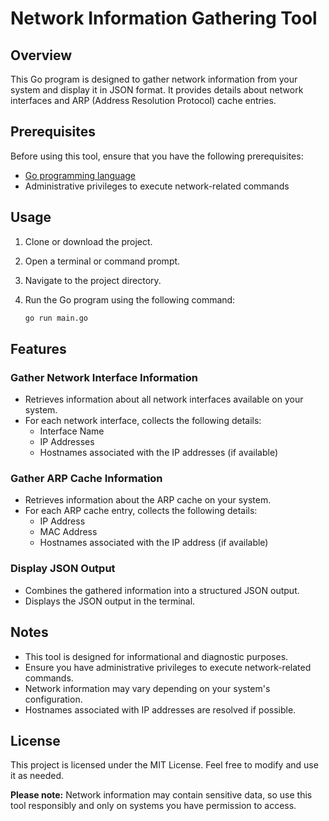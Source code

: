 # Network Information Gathering Tool

## Overview

This Go program is designed to gather network information from your system and display it in JSON format. It provides details about network interfaces and ARP (Address Resolution Protocol) cache entries.

## Prerequisites

Before using this tool, ensure that you have the following prerequisites:

- [Go programming language](https://golang.org/dl/)
- Administrative privileges to execute network-related commands

## Usage

1. Clone or download the project.

2. Open a terminal or command prompt.

3. Navigate to the project directory.

4. Run the Go program using the following command:

   ```bash
   go run main.go
   ```

## Features

### Gather Network Interface Information

- Retrieves information about all network interfaces available on your system.
- For each network interface, collects the following details:
  - Interface Name
  - IP Addresses
  - Hostnames associated with the IP addresses (if available)

### Gather ARP Cache Information

- Retrieves information about the ARP cache on your system.
- For each ARP cache entry, collects the following details:
  - IP Address
  - MAC Address
  - Hostnames associated with the IP address (if available)

### Display JSON Output

- Combines the gathered information into a structured JSON output.
- Displays the JSON output in the terminal.

## Notes

- This tool is designed for informational and diagnostic purposes.
- Ensure you have administrative privileges to execute network-related commands.
- Network information may vary depending on your system's configuration.
- Hostnames associated with IP addresses are resolved if possible.

## License

This project is licensed under the MIT License. Feel free to modify and use it as needed.

**Please note:** Network information may contain sensitive data, so use this tool responsibly and only on systems you have permission to access.
